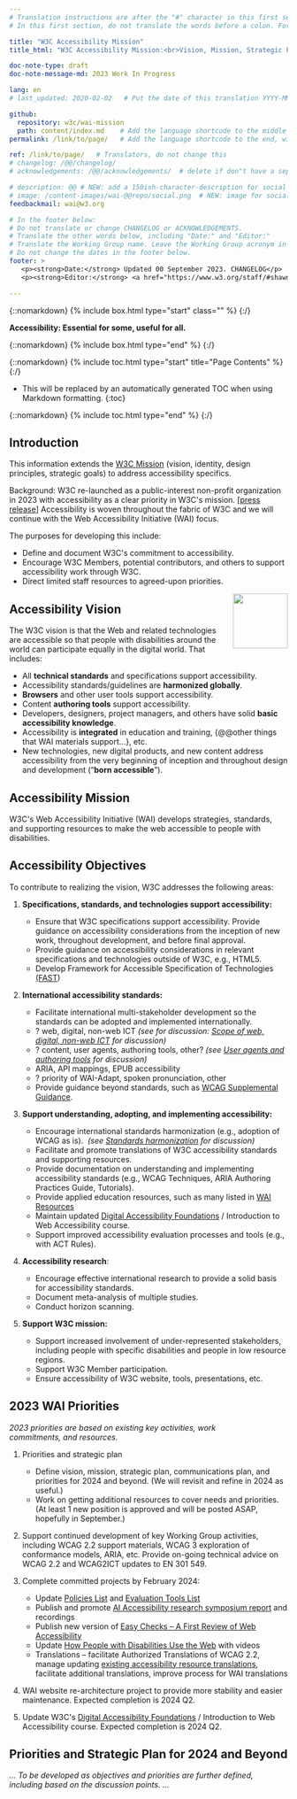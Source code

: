 ```yaml
---
# Translation instructions are after the "#" character in this first section. They are comments that do not show up in the web page. You do not need to translate the instructions after #.
# In this first section, do not translate the words before a colon. For example, do not translate "title:". Do translate the text after "title:".

title: "W3C Accessibility Mission"
title_html: "W3C Accessibility Mission:<br>Vision, Mission, Strategic Planning, Priorities"

doc-note-type: draft
doc-note-message-md: 2023 Work In Progress

lang: en
# last_updated: 2020-02-02   # Put the date of this translation YYYY-MM-DD (with month in the middle)

github:
  repository: w3c/wai-mission
  path: content/index.md    # Add the language shortcode to the middle of the filename, for example: content/index.fr.md
permalink: /link/to/page/   # Add the language shortcode to the end, with no slash at end, for example: /link/to/page/fr

ref: /link/to/page/   # Translators, do not change this
# changelog: /@@/changelog/
# acknowledgements: /@@/acknowledgements/  # delete if don"t have a separate acknowledgements page. And delete it in the footer below.

# description: @@ # NEW: add a 150ish-character-description for social media   # translate the description
# image: /content-images/wai-@@repo/social.png  # NEW: image for social media
feedbackmail: wai@w3.org

# In the footer below:
# Do not translate or change CHANGELOG or ACKNOWLEDGEMENTS.
# Translate the other words below, including "Date:" and "Editor:"
# Translate the Working Group name. Leave the Working Group acronym in English.
# Do not change the dates in the footer below.
footer: >
   <p><strong>Date:</strong> Updated 00 September 2023. CHANGELOG</p>
   <p><strong>Editor:</strong> <a href="https://www.w3.org/staff/#shawn">Shawn Lawton Henry</a>. Contributors: Kevin White, Ruoxi Ran, Daniel Montalvo, Michael Cooper, and many others.</p>

---
```


{::nomarkdown}
{% include box.html type="start" class="" %}
{:/}

**Accessibility: Essential for some, useful for all.**

{::nomarkdown}
{% include box.html type="end" %}
{:/}

{::nomarkdown}
{% include toc.html type="start" title="Page Contents" %}
{:/}

- This will be replaced by an automatically generated TOC when using Markdown formatting.
{:toc}

{::nomarkdown}
{% include toc.html type="end" %}
{:/}

## Introduction

This information extends the [W3C Mission](https://www.w3.org/mission/) (vision, identity, design principles, strategic goals) to address accessibility specifics.

Background: W3C re-launched as a public-interest non-profit organization in 2023 with accessibility as a clear priority in W3C's mission. [[press release](https://www.w3.org/press-releases/2023/w3c-le-launched/)] Accessibility is woven throughout the fabric of W3C and we will continue with the Web Accessibility Initiative (WAI) focus.

The purposes for developing this include:
* Define and document W3C's commitment to accessibility.
* Encourage W3C Members, potential contributors, and others to support accessibility work through W3C.
* Direct limited staff resources to agreed-upon priorities.

<img src="https://www.w3.org/WAI/content-images/wai-fundamentals-overview/still-dog-outside.png" alt="" style="float:right; margin-left:1em; width:99px; clear:both;" />
<div style="float:right; margin-left:1em; width:77px; clear:both;">
<img src="https://www.w3.org/WAI/content-images/wai-fundamentals-overview/two-smiling.png" alt="" /><br>
<img src="https://www.w3.org/WAI/content-images/wai-fundamentals-overview/low-vision.png" alt="" /><br>
<img src="https://www.w3.org/WAI/content-images/wai-fundamentals-overview/older-user-laptop.png" alt="" /><br>
<img src="https://www.w3.org/WAI/content-images/wai-fundamentals-overview/sip-puff.png"  alt="" /><br>
<img src="https://www.w3.org/WAI/content-images/wai-fundamentals-overview/hearing-aid.png" alt="" /><br>
<img src="https://www.w3.org/WAI/content-images/wai-fundamentals-overview/low-vision-pizza.png" alt="" /><br>
<img src="https://www.w3.org/WAI/content-images/wai-fundamentals-overview/mobile-outside.png" alt="" />
</div>

## Accessibility Vision

The W3C vision is that the Web and related technologies are accessible so that people with disabilities around the world can participate equally in the digital world. That includes:
* All **technical standards** and specifications support accessibility.
* Accessibility standards/guidelines are **harmonized globally**.
* **Browsers** and other user tools support accessibility.
* Content **authoring tools** support accessibility.
* Developers, designers, project managers, and others have solid **basic accessibility knowledge**.
* Accessibility is **integrated** in education and training, {@@other things that WAI materials support...}, etc.
* New technologies, new digital products, and new content address accessibility from the very beginning of inception and throughout design and development (“**born accessible**”).

## Accessibility Mission

W3C's Web Accessibility Initiative (WAI) develops strategies, standards, and supporting resources to make the web accessible to people with disabilities. 

## Accessibility Objectives

To contribute to realizing the vision, W3C addresses the following areas:

1. **Specifications, standards, and technologies support accessibility:**
   - Ensure that W3C specifications support accessibility. Provide guidance on accessibility considerations from the inception of new work, throughout development, and before final approval.
   - Provide guidance on accessibility considerations in relevant specifications and technologies outside of W3C, e.g., HTML5.
   - Develop Framework for Accessible Specification of Technologies [(FAST](https://w3c.github.io/apa/fast/))

2. **International accessibility standards:**
   - Facilitate international multi-stakeholder development so the standards can be adopted and implemented internationally.
   - ? web, digital, non-web ICT _(see for discussion:_ [_Scope of web, digital, non-web ICT_](https://docs.google.com/document/d/1UI9cIjQYonGfKNHvB2rFhpwmW06QEl2r0xBObkHOWZs/edit#heading=h.r1tq3h1yst32) _for discussion)_
   - ? content, user agents, authoring tools, other? _(see_ [_User agents and authoring tools_](https://docs.google.com/document/d/1UI9cIjQYonGfKNHvB2rFhpwmW06QEl2r0xBObkHOWZs/edit#heading=h.1nvz99i27u4h) _for discussion)_
   - ARIA, API mappings, EPUB accessibility
   - ? priority of WAI-Adapt, spoken pronunciation, other
   - Provide guidance beyond standards, such as [WCAG Supplemental Guidance](https://www.w3.org/WAI/WCAG2/supplemental/about/).

3. **Support understanding, adopting, and implementing accessibility:**
   - Encourage international standards harmonization (e.g., adoption of WCAG as is).  _(see_ [_Standards harmonization_](https://docs.google.com/document/d/1UI9cIjQYonGfKNHvB2rFhpwmW06QEl2r0xBObkHOWZs/edit#heading=h.ovk0n0kijjq5) _for discussion)_
   - Facilitate and promote translations of W3C accessibility standards and supporting resources.
   - Provide documentation on understanding and implementing accessibility standards (e.g., WCAG Techniques, ARIA Authoring Practices Guide, Tutorials).
   - Provide applied education resources, such as many listed in [WAI Resources](https://www.w3.org/WAI/resources/)
   - Maintain updated [Digital Accessibility Foundations](https://www.w3.org/WAI/courses/foundations-course/) / Introduction to Web Accessibility course.
   - Support improved accessibility evaluation processes and tools (e.g., with ACT Rules).

4. **Accessibility research**:
   - Encourage effective international research to provide a solid basis for accessibility standards.
   - Document meta-analysis of multiple studies. 
   - Conduct horizon scanning.

5. **Support W3C mission:**
   - Support increased involvement of under-represented stakeholders, including people with specific disabilities and people in low resource regions.
   - Support W3C Member participation.
   - Ensure accessibility of W3C website, tools, presentations, etc.

<div style="float:right; margin-left:1em; width:77px; clear:both;">
<img src="https://www.w3.org/WAI/content-images/wai-media-guide/ear.svg" alt="" /><br><br> 
<img src="https://www.w3.org/WAI/content-images/wai-media-guide/eye.svg" alt="" /><br><br>
<img src="https://www.w3.org/WAI/content-images/wai-media-guide/brain.svg" alt="" /><br><br>
<img src="https://www.w3.org/WAI/content-images/wai-media-guide/hand.svg" alt="" /><br><br>
<img src="https://www.w3.org/WAI/content-images/wai-media-guide/speech.svg" alt="" />
</div>

## 2023 WAI Priorities

_2023 priorities are based on existing key activities, work commitments, and resources._

1. Priorities and strategic plan

   - Define vision, mission, strategic plan, communications plan, and priorities for 2024 and beyond. (We will revisit and refine in 2024 as useful.)
   - Work on getting additional resources to cover needs and priorities. (At least 1 new position is approved and will be posted ASAP, hopefully in September.)

2. Support continued development of key Working Group activities, including WCAG 2.2 support materials, WCAG 3 exploration of conformance models, ARIA, etc. Provide on-going technical advice on WCAG 2.2 and WCAG2ICT updates to EN 301 549.

3. Complete committed projects by February 2024:

   - Update [Policies List](https://www.w3.org/WAI/policies/) and [Evaluation Tools List](https://www.w3.org/WAI/ER/tools/)
   - Publish and promote [AI Accessibility research symposium report](https://deploy-preview-193--wai-about-wai.netlify.app/about/projects/wai-coop/symposium2/) and recordings
   - Publish new version of [Easy Checks – A First Review of Web Accessibility](https://www.w3.org/WAI/test-evaluate/preliminary/)
   - Update [How People with Disabilities Use the Web](https://www.w3.org/WAI/people-use-web/) with videos
   - Translations – facilitate Authorized Translations of WCAG 2.2, manage updating [existing accessibility resource translations](https://www.w3.org/WAI/translations/), facilitate additional translations, improve process for WAI translations

4. WAI website re-architecture project to provide more stability and easier maintenance. Expected completion is 2024 Q2.

5. Update W3C's [Digital Accessibility Foundations](https://www.w3.org/WAI/courses/foundations-course/) / Introduction to Web Accessibility course. Expected completion is 2024 Q2.

## Priorities and Strategic Plan for 2024 and Beyond

_… To be developed as objectives and priorities are further defined, including based on the discussion points. …_

<img src="https://www.w3.org/WAI/content-images/wai-fundamentals-overview/banner-with-blur.png" alt="" />

